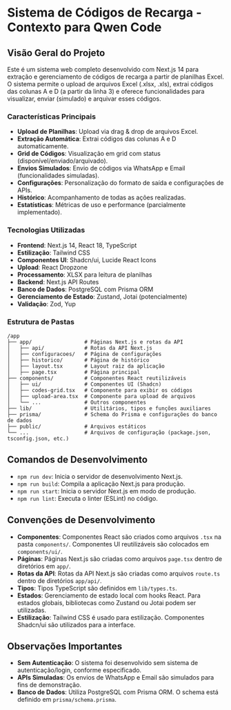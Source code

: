 # Sistema de Códigos de Recarga - Contexto para Qwen Code

## Visão Geral do Projeto

Este é um sistema web completo desenvolvido com Next.js 14 para extração e gerenciamento de códigos de recarga a partir de planilhas Excel. O sistema permite o upload de arquivos Excel (.xlsx, .xls), extrai códigos das colunas A e D (a partir da linha 3) e oferece funcionalidades para visualizar, enviar (simulado) e arquivar esses códigos.

### Características Principais

- **Upload de Planilhas**: Upload via drag & drop de arquivos Excel.
- **Extração Automática**: Extrai códigos das colunas A e D automaticamente.
- **Grid de Códigos**: Visualização em grid com status (disponível/enviado/arquivado).
- **Envios Simulados**: Envio de códigos via WhatsApp e Email (funcionalidades simuladas).
- **Configurações**: Personalização do formato de saída e configurações de APIs.
- **Histórico**: Acompanhamento de todas as ações realizadas.
- **Estatísticas**: Métricas de uso e performance (parcialmente implementado).

### Tecnologias Utilizadas

- **Frontend**: Next.js 14, React 18, TypeScript
- **Estilização**: Tailwind CSS
- **Componentes UI**: Shadcn/ui, Lucide React Icons
- **Upload**: React Dropzone
- **Processamento**: XLSX para leitura de planilhas
- **Backend**: Next.js API Routes
- **Banco de Dados**: PostgreSQL com Prisma ORM
- **Gerenciamento de Estado**: Zustand, Jotai (potencialmente)
- **Validação**: Zod, Yup

### Estrutura de Pastas

```
/app
├── app/                 # Páginas Next.js e rotas da API
│   ├── api/             # Rotas da API Next.js
│   ├── configuracoes/   # Página de configurações
│   ├── historico/       # Página de histórico
│   ├── layout.tsx       # Layout raiz da aplicação
│   ├── page.tsx         # Página principal
├── components/          # Componentes React reutilizáveis
│   ├── ui/              # Componentes UI (Shadcn)
│   ├── codes-grid.tsx   # Componente para exibir os códigos
│   ├── upload-area.tsx  # Componente para upload de arquivos
│   └── ...              # Outros componentes
├── lib/                 # Utilitários, tipos e funções auxiliares
├── prisma/              # Schema do Prisma e configurações do banco de dados
├── public/              # Arquivos estáticos
└── ...                  # Arquivos de configuração (package.json, tsconfig.json, etc.)
```

## Comandos de Desenvolvimento

- `npm run dev`: Inicia o servidor de desenvolvimento Next.js.
- `npm run build`: Compila a aplicação Next.js para produção.
- `npm run start`: Inicia o servidor Next.js em modo de produção.
- `npm run lint`: Executa o linter (ESLint) no código.

## Convenções de Desenvolvimento

- **Componentes**: Componentes React são criados como arquivos `.tsx` na pasta `components/`. Componentes UI reutilizáveis são colocados em `components/ui/`.
- **Páginas**: Páginas Next.js são criadas como arquivos `page.tsx` dentro de diretórios em `app/`.
- **Rotas da API**: Rotas da API Next.js são criadas como arquivos `route.ts` dentro de diretórios `app/api/`.
- **Tipos**: Tipos TypeScript são definidos em `lib/types.ts`.
- **Estados**: Gerenciamento de estado local com hooks React. Para estados globais, bibliotecas como Zustand ou Jotai podem ser utilizadas.
- **Estilização**: Tailwind CSS é usado para estilização. Componentes Shadcn/ui são utilizados para a interface.

## Observações Importantes

- **Sem Autenticação**: O sistema foi desenvolvido sem sistema de autenticação/login, conforme especificado.
- **APIs Simuladas**: Os envios de WhatsApp e Email são simulados para fins de demonstração.
- **Banco de Dados**: Utiliza PostgreSQL com Prisma ORM. O schema está definido em `prisma/schema.prisma`.